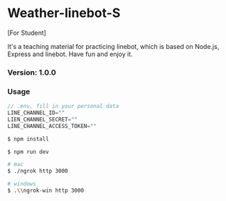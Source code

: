 # Weather-linebot-S

[For Student]

It's a teaching material for practicing linebot, which is based on Node.js, Express and linebot. Have fun and enjoy it.

### Version: 1.0.0

### Usage

```js
// .env, fill in your personal data
LINE_CHANNEL_ID=""
LIEN_CHANNEL_SECRET=""
LINE_CHANNEL_ACCESS_TOKEN=""
```

```sh
$ npm install
```

```sh
$ npm run dev
```

```sh
# mac
$ ./ngrok http 3000

# windows
$ .\\ngrok-win http 3000
``` 

